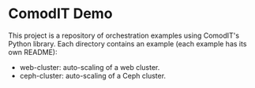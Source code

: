 # ComodIT Demo

This project is a repository of orchestration examples using ComodIT's
Python library. Each directory contains an example (each example has its own
README):

- web-cluster: auto-scaling of a web cluster.
- ceph-cluster: auto-scaling of a Ceph cluster.
